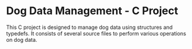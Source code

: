 # Dog Data Management - C Project

This C project is designed to manage dog data using structures and typedefs. It consists of several source files to perform various operations on dog data.
